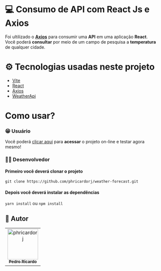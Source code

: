 # 💻 Consumo de API com React Js e Axios

Foi ultilizado o **[Axios](https://axios-http.com/docs/intro)** para consumir uma **API** em uma aplicação **React**. Você poderá
**consultar** por meio de um campo de pesquisa a **temperatura** de qualquer cidade.

# ⚙️ Tecnologias usadas neste projeto
- [Vite](https://vitejs.dev/)
- [React](https://pt-br.reactjs.org/)
- [Axios](https://axios-http.com/docs/intro)
- [WeatherApi](https://github.com/robertoduessmann/weather-api/)

# Como usar? 

### 😁 Usuário

Você poderá [clicar aqui](https://weather-forecast-rust.vercel.app/) para **acessar** o projeto on-line e testar agora mesmo! 

### 👨‍🚀 Desenvolvedor

#### Primeiro você deverá clonar o projeto
```
git clone https://github.com/phricardorj/weather-forecast.git
```

#### Depois você deverá instalar as dependências
```yarn install``` ou ```npm install```

## 🖖 Autor<br>
<table>
  <tr>
    <td align="center">
      <a href="https://github.com/phricardorj">
        <img src="https://avatars.githubusercontent.com/u/70300680" width="100px;" alt="phricardorj"/><br>
        <sub>
          <b>Pedro Ricardo</b>
        </sub>
      </a>
    </td>
  </tr>
</table>
